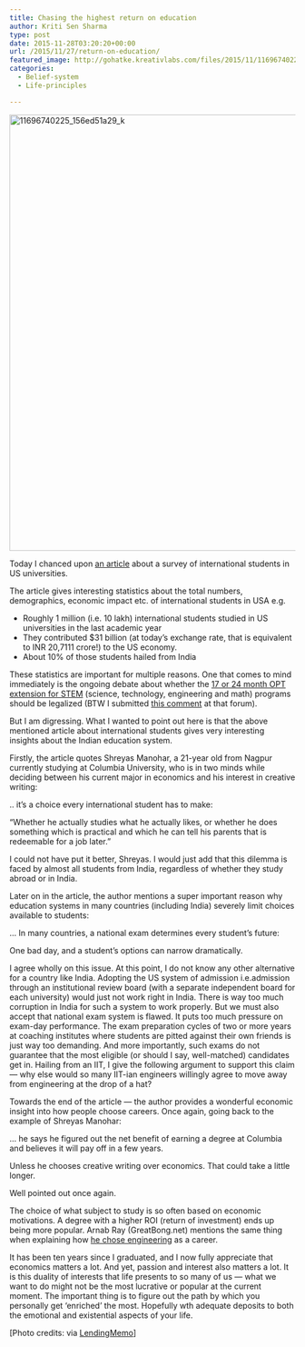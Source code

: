 ```yaml
---
title: Chasing the highest return on education
author: Kriti Sen Sharma
type: post
date: 2015-11-28T03:20:20+00:00
url: /2015/11/27/return-on-education/
featured_image: http://gohatke.kreativlabs.com/files/2015/11/11696740225_156ed51a29_k.jpg
categories:
  - Belief-system
  - Life-principles

---
```

[<img loading="lazy" decoding="async" src="http://gohatke.kreativlabs.com/files/2015/11/11696740225_156ed51a29_k-1024x768.jpg" alt="11696740225_156ed51a29_k" width="1024" height="768" class="aligncenter size-large wp-image-1616" srcset="https://gohatke.kreativlabs.com/files/2015/11/11696740225_156ed51a29_k-1024x768.jpg 1024w, https://gohatke.kreativlabs.com/files/2015/11/11696740225_156ed51a29_k-300x225.jpg 300w, https://gohatke.kreativlabs.com/files/2015/11/11696740225_156ed51a29_k.jpg 2048w" sizes="(max-width: 1024px) 100vw, 1024px" />][1]

Today I chanced upon [an article][2] about a survey of international students in US universities. 

The article gives interesting statistics about the total numbers, demographics, economic impact etc. of international students in USA e.g.

  * Roughly 1 million (i.e. 10 lakh) international students studied in US universities in the last academic year
  * They contributed $31 billion (at today&#8217;s exchange rate, that is equivalent to INR 20,7111 crore!) to the US economy. 
  * About 10% of those students hailed from India

These statistics are important for multiple reasons. One that comes to mind immediately is the ongoing debate about whether the <a href="https://www.federalregister.gov/articles/2015/10/19/2015-26395/improving-and-expanding-training-opportunities-for-f-1-nonimmigrant-students-with-stem-degrees-and" target="_blank">17 or 24 month OPT extension for STEM</a> (science, technology, engineering and math) programs should be legalized (BTW I submitted <a href="http://www.regulations.gov/?utm_campaign=comment%20publication%20notification%20email&#038;utm_source=federalregister.gov&#038;utm_medium=email#!documentDetail;D=ICEB-2015-0002-39813" target="_blank">this comment</a> at that forum). 

But I am digressing. What I wanted to point out here is that the above mentioned article about international students gives very interesting insights about the Indian education system. 

Firstly, the article quotes Shreyas Manohar, a 21-year old from Nagpur currently studying at Columbia University, who is in two minds while deciding between his current major in economics and his interest in creative writing:

<div class="post-content-box-yellow">
  .. it&#8217;s a choice every international student has to make: </p> 
  
  <p class="specialquote">
    &#8220;Whether he actually studies what he actually likes, or whether he does something which is practical and which he can tell his parents that is redeemable for a job later.&#8221;
  </p>
</div>

I could not have put it better, Shreyas. I would just add that this dilemma is faced by almost all students from India, regardless of whether they study abroad or in India. 

Later on in the article, the author mentions a super important reason why education systems in many countries (including India) severely limit choices available to students:

<div class="post-content-box-yellow">
  &#8230; In many countries, a national exam determines every student&#8217;s future: </p> 
  
  <p class="specialquote">
    One bad day, and a student&#8217;s options can narrow dramatically.
  </p>
</div>

I agree wholly on this issue. At this point, I do not know any other alternative for a country like India. Adopting the US system of admission i.e.admission through an institutional review board (with a separate independent board for each university) would just not work right in India. There is way too much corruption in India for such a system to work properly. But we must also accept that national exam system is flawed. It puts too much pressure on exam-day performance. The exam preparation cycles of two or more years at coaching institutes where students are pitted against their own friends is just way too demanding. And more importantly, such exams do not guarantee that the most eligible (or should I say, well-matched) candidates get in. Hailing from an IIT, I give the following argument to support this claim &#8212; why else would so many IIT-ian engineers willingly agree to move away from engineering at the drop of a hat?

Towards the end of the article &#8212; the author provides a wonderful economic insight into how people choose careers. Once again, going back to the example of Shreyas Manohar:

<div class="post-content-box-yellow">
  &#8230; he says he figured out the net benefit of earning a degree at Columbia and believes it will pay off in a few years.</p> 
  
  <p class="specialquote">
    Unless he chooses creative writing over economics. That could take a little longer.
  </p>
</div>

Well pointed out once again.

The choice of what subject to study is so often based on economic motivations. A degree with a higher ROI (return of investment) ends up being more popular. Arnab Ray (GreatBong.net) mentions the same thing when explaining how [he chose engineering][3] as a career. 

It has been ten years since I graduated, and I now fully appreciate that economics matters a lot. And yet, passion and interest also matters a lot. It is this duality of interests that life presents to so many of us &#8212; what we want to do might not be the most lucrative or popular at the current moment. The important thing is to figure out the path by which you personally get &#8216;enriched&#8217; the most. Hopefully wth adequate deposits to both the emotional and existential aspects of your life. 

[Photo credits: via [LendingMemo][4]]

 [1]: http://gohatke.kreativlabs.com/files/2015/11/11696740225_156ed51a29_k.jpg
 [2]: http://www.npr.org/sections/ed/2015/11/18/456353089/u-s-colleges-see-a-big-bump-in-international-students
 [3]: http://gounconventional.com/2013/02/02/master-of-best-seller-administration-1/
 [4]: https://www.flickr.com/photos/lendingmemo/11696740225
